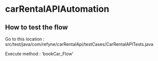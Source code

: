 # carRentalAPIAutomation
## How to test the flow
Go to this location : src/test/java/com/refyne/carRentalApi/testCases/CarRentalAPITests.java

Execute method : 'bookCar_Flow'
